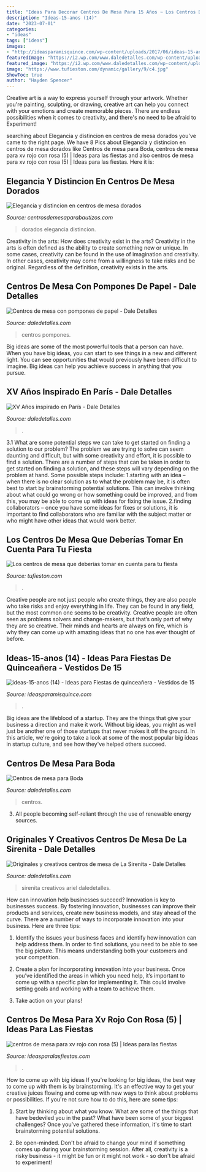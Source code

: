 ```yaml
---
title: "Ideas Para Decorar Centros De Mesa Para 15 Años ~ Los Centros De Mesa Que Deberías Tomar En Cuenta Para Tu Fiesta"
description: "Ideas-15-anos (14)"
date: "2023-07-01"
categories:
- "ideas"
tags: ["ideas"]
images:
- "http://ideasparamisquince.com/wp-content/uploads/2017/06/ideas-15-anos-14.jpg"
featuredImage: "https://i2.wp.com/www.daledetalles.com/wp-content/uploads/2016/01/paris14.jpg"
featured_image: "https://i2.wp.com/www.daledetalles.com/wp-content/uploads/2016/08/centro-de-mesa-sirenita10.jpg?resize=501%2C891"
image: "https://www.tufieston.com/dynamic/gallery/9/c4.jpg"
ShowToc: true
author: "Hayden Spencer"
---
```



Creative art is a way to express yourself through your artwork. Whether you're painting, sculpting, or drawing, creative art can help you connect with your emotions and create memorable pieces. There are endless possibilities when it comes to creativity, and there's no need to be afraid to Experiment!

	

		
searching about Elegancia y distincion en centros de mesa dorados you've came to the right page. We have 8 Pics about Elegancia y distincion en centros de mesa dorados like Centros de mesa para Boda, centros de mesa para xv rojo con rosa (5) | Ideas para las fiestas and also centros de mesa para xv rojo con rosa (5) | Ideas para las fiestas. Here it is:
		
    
## Elegancia Y Distincion En Centros De Mesa Dorados

<img loading=lazy src="https://centrosdemesaparabautizos.com/wp-content/uploads/2017/11/centros-de-mesa-dorados-con-carton.jpg" onerror="this.onerror=null;this.src='https://tse3.mm.bing.net/th?id=OIP.pQ8M5FfMivNEhhG4gzlbQAAAAA&amp;pid=15.1';" alt="Elegancia y distincion en centros de mesa dorados">

_Source: centrosdemesaparabautizos.com_

>dorados elegancia distincion. 

	

Creativity in the arts: How does creativity exist in the arts?
Creativity in the arts is often defined as the ability to create something new or unique. In some cases, creativity can be found in the use of imagination and creativity. In other cases, creativity may come from a willingness to take risks and be original. Regardless of the definition, creativity exists in the arts.

    
## Centros De Mesa Con Pompones De Papel - Dale Detalles

<img loading=lazy src="https://i1.wp.com/www.daledetalles.com/wp-content/uploads/2017/06/centro-de-mesa-con-pompon-de-papel10.jpg" onerror="this.onerror=null;this.src='https://tse2.mm.bing.net/th?id=OIP.3GnKILicJI1c0ssc00nYVgHaMA&amp;pid=15.1';" alt="Centros de mesa con pompones de papel - Dale Detalles">

_Source: daledetalles.com_

>centros pompones. 

	

Big ideas are some of the most powerful tools that a person can have. When you have big ideas, you can start to see things in a new and different light. You can see opportunities that would previously have been difficult to imagine. Big ideas can help you achieve success in anything that you pursue.

    
## XV Años Inspirado En París - Dale Detalles

<img loading=lazy src="https://i2.wp.com/www.daledetalles.com/wp-content/uploads/2016/01/paris14.jpg" onerror="this.onerror=null;this.src='https://tse4.mm.bing.net/th?id=OIP.48KvkTjD51H5IpULHOXF4QHaNJ&amp;pid=15.1';" alt="XV Años inspirado en París - Dale Detalles">

_Source: daledetalles.com_

>. 

	

3.1 What are some potential steps we can take to get started on finding a solution to our problem?
The problem we are trying to solve can seem daunting and difficult, but with some creativity and effort, it is possible to find a solution. There are a number of steps that can be taken in order to get started on finding a solution, and these steps will vary depending on the problem at hand. Some possible steps include: 
1.starting with an idea – when there is no clear solution as to what the problem may be, it is often best to start by brainstorming potential solutions. This can involve thinking about what could go wrong or how something could be improved, and from this, you may be able to come up with ideas for fixing the issue. 
2.finding collaborators – once you have some ideas for fixes or solutions, it is important to find collaborators who are familiar with the subject matter or who might have other ideas that would work better.

    
## Los Centros De Mesa Que Deberías Tomar En Cuenta Para Tu Fiesta

<img loading=lazy src="https://www.tufieston.com/dynamic/gallery/9/c4.jpg" onerror="this.onerror=null;this.src='https://tse2.mm.bing.net/th?id=OIP.G0UtsS2IP-YPG7GN0JmSwgHaLH&amp;pid=15.1';" alt="Los centros de mesa que deberías tomar en cuenta para tu fiesta">

_Source: tufieston.com_

>. 

	

Creative people are not just people who create things, they are also people who take risks and enjoy everything in life. They can be found in any field, but the most common one seems to be creativity. Creative people are often seen as problems solvers and change-makers, but that’s only part of why they are so creative. Their minds and hearts are always on fire, which is why they can come up with amazing ideas that no one has ever thought of before.

    
## Ideas-15-anos (14) - Ideas Para Fiestas De Quinceañera - Vestidos De 15

<img loading=lazy src="http://ideasparamisquince.com/wp-content/uploads/2017/06/ideas-15-anos-14.jpg" onerror="this.onerror=null;this.src='https://tse2.mm.bing.net/th?id=OIP.sE1bpOxvxGKwes5K-5dbhAHaNK&amp;pid=15.1';" alt="ideas-15-anos (14) - Ideas para Fiestas de quinceañera - Vestidos de 15">

_Source: ideasparamisquince.com_

>. 

	

Big ideas are the lifeblood of a startup. They are the things that give your business a direction and make it work. Without big ideas, you might as well just be another one of those startups that never makes it off the ground. In this article, we're going to take a look at some of the most popular big ideas in startup culture, and see how they've helped others succeed.

    
## Centros De Mesa Para Boda

<img loading=lazy src="http://i1.wp.com/www.daledetalles.com/wp-content/uploads/2016/02/boda3.jpg?resize=564%2C847" onerror="this.onerror=null;this.src='https://tse3.mm.bing.net/th?id=OIP.GEav5BHm2eeypOz3ptsBagHaLH&amp;pid=15.1';" alt="Centros de mesa para Boda">

_Source: daledetalles.com_

>centros. 

	

3. All people becoming self-reliant through the use of renewable energy sources. 

    
## Originales Y Creativos Centros De Mesa De La Sirenita - Dale Detalles

<img loading=lazy src="https://i2.wp.com/www.daledetalles.com/wp-content/uploads/2016/08/centro-de-mesa-sirenita10.jpg?resize=501%2C891" onerror="this.onerror=null;this.src='https://tse4.mm.bing.net/th?id=OIP.wuIdaNDCV6_WaUBKoP3ZtgHaNK&amp;pid=15.1';" alt="Originales y creativos centros de mesa de La Sirenita - Dale Detalles">

_Source: daledetalles.com_

>sirenita creativos ariel daledetalles. 

	

How can innovation help businesses succeed?
Innovation is key to businesses success. By fostering innovation, businesses can improve their products and services, create new business models, and stay ahead of the curve. There are a number of ways to incorporate innovation into your business. Here are three tips:
1. Identify the issues your business faces and identify how innovation can help address them. In order to find solutions, you need to be able to see the big picture. This means understanding both your customers and your competition.

2. Create a plan for incorporating innovation into your business. Once you’ve identified the areas in which you need help, it’s important to come up with a specific plan for implementing it. This could involve setting goals and working with a team to achieve them.

3. Take action on your plans!

    
## Centros De Mesa Para Xv Rojo Con Rosa (5) | Ideas Para Las Fiestas

<img loading=lazy src="https://ideasparalasfiestas.com/wp-content/uploads/2019/08/centros-de-mesa-para-xv-rojo-con-rosa-5.jpg" onerror="this.onerror=null;this.src='https://tse4.mm.bing.net/th?id=OIP.emXsIhSYTRdBN7ZYSdMKSQHaLH&amp;pid=15.1';" alt="centros de mesa para xv rojo con rosa (5) | Ideas para las fiestas">

_Source: ideasparalasfiestas.com_

>. 

	

How to come up with big ideas
If you're looking for big ideas, the best way to come up with them is by brainstorming. It's an effective way to get your creative juices flowing and come up with new ways to think about problems or possibilities. If you're not sure how to do this, here are some tips:
1. Start by thinking about what you know. What are some of the things that have bedeviled you in the past? What have been some of your biggest challenges? Once you've gathered these information, it's time to start brainstorming potential solutions.

2. Be open-minded. Don't be afraid to change your mind if something comes up during your brainstorming session. After all, creativity is a risky business - it might be fun or it might not work - so don't be afraid to experiment!


